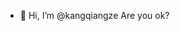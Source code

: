 - 👋 Hi, I’m @kangqiangze
Are you ok?

<!---
kangqiangze/kangqiangze is a ✨ special ✨ repository because its `README.md` (this file) appears on your GitHub profile.
You can click the Preview link to take a look at your changes.
--->
